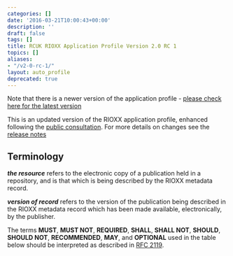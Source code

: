 ```yaml
---
categories: []
date: '2016-03-21T10:00:43+00:00'
description: ''
draft: false
tags: []
title: RCUK RIOXX Application Profile Version 2.0 RC 1
topics: []
aliases:
- "/v2-0-rc-1/"
layout: auto_profile
deprecated: true
---
```



Note that there is a newer version of the application profile - [please check here for the latest version](http://rioxx.net/versions/)

This is an updated version of the RIOXX application profile, enhanced following the [public consultation](http://www.rioxx.net/2014/06/27/rioxx-2-0-beta-1-released-for-comment/). For more details on changes see the [release notes](/release_notes)

## Terminology

***the resource*** refers to the electronic copy of a publication held in a repository, and is that which is being described by the RIOXX metadata record.

***version of record*** refers to the version of the publication being described in the RIOXX metadata record which has been made available, electronically, by the publisher.

The terms **MUST**, **MUST NOT**, **REQUIRED**, **SHALL**, **SHALL NOT**, **SHOULD**, **SHOULD NOT**, **RECOMMENDED**, **MAY**, and **OPTIONAL** used in the table below should be interpreted as described in [RFC 2119](http://www.ietf.org/rfc/rfc2119.txt).
